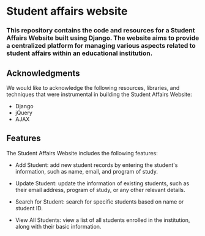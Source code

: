 # Student affairs website

### This repository contains the code and resources for a Student Affairs Website built using Django. The website aims to provide a centralized platform for managing various aspects related to student affairs within an educational institution.

## Acknowledgments
We would like to acknowledge the following resources, libraries, and techniques that were instrumental in building the Student Affairs Website:

- Django
- jQuery
- AJAX

## Features
The Student Affairs Website includes the following features:

- Add Student: add new student records by entering the student's information, such as name, email, and program of study.

- Update Student: update the information of existing students, such as their email address, program of study, or any other relevant details.

- Search for Student: search for specific students based on name or student ID.

- View All Students: view a list of all students enrolled in the institution, along with their basic information.
